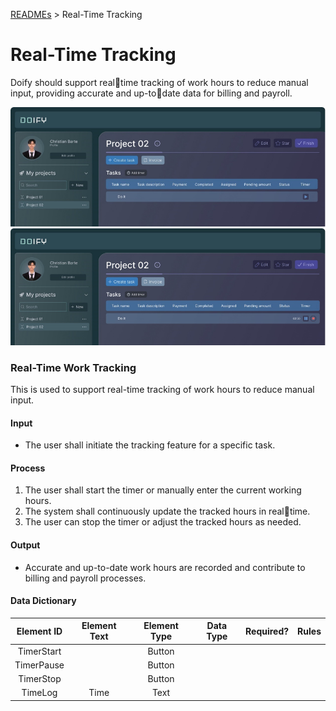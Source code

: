 [READMEs](../README.md) > Real-Time Tracking

# Real-Time Tracking
Doify should support realtime tracking of work hours to reduce manual input, providing accurate and up-todate data for billing and payroll.

![Real-Time Tracking 1](../Images/07.1.png)
![Real-Time Tracking 2](../Images/07.2.png)

### Real-Time Work Tracking
This is used to support real-time tracking of work hours to reduce manual input.

#### Input
* The user shall initiate the tracking feature for a specific task.

#### Process
1. The user shall start the timer or manually enter the current working hours.
2. The system shall continuously update the tracked hours in realtime.
3. The user can stop the timer or adjust the tracked hours as needed.

#### Output 
*  Accurate and up-to-date work hours are recorded and contribute to billing and payroll processes.

#### Data Dictionary

| Element ID | Element Text | Element Type | Data Type | Required? |  Rules |
|:----------:|:------------:|:------------:|:---------:|:---------:|:------:|
| TimerStart |              | Button       |           |           |        |
| TimerPause |              | Button       |           |           |        |
| TimerStop  |              | Button       |           |           |        |
| TimeLog    | Time         | Text         |           |           |        |
